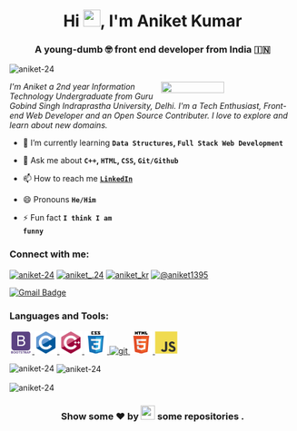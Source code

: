 <h1 align="center">Hi <img src="https://imgur.com/CTPzCrS.gif" height=30px width=30px>, I'm Aniket Kumar</h1>
<h3 align="center">A young-dumb 🤓 front end developer from India 🇮🇳</h3>

<p align="left"> <img src="https://komarev.com/ghpvc/?username=aniket-24&label=Profile%20views&color=0e75b6&style=flat" alt="aniket-24" /> </p>

<img src="https://imgur.com/Z9n1y5S.gif" height=47% width=47% align="right">

<p><i> I'm Aniket a 2nd year Information Technology Undergraduate from Guru Gobind Singh Indraprastha University, Delhi. I'm a Tech Enthusiast, Front-end Web Developer and an Open Source Contributer. I love to explore and learn about new domains.</i></p>

- 🌱 I’m currently learning **<code>Data Structures</code>, <code>Full Stack Web Development</code>**

- 💬 Ask me about **<code>C++</code>, <code>HTML</code>, <code>CSS</code>, <code>Git/Github</code>**

- 📫 How to reach me **<code><a href="https://www.linkedin.com/in/aniket-24/">LinkedIn</a></code>**

- 😄 Pronouns **<code>He/Him</code>**

- ⚡ Fun fact **<code>I think I am funny</code>**

<h3 align="left">Connect with me:</h3>
<p align="left">
<a href="https://linkedin.com/in/aniket-24" target="blank"><img align="center" src="https://raw.githubusercontent.com/rahuldkjain/github-profile-readme-generator/master/src/images/icons/Social/linked-in-alt.svg" alt="aniket-24" height="30" width="40" /></a>
<a href="https://instagram.com/aniket_.24" target="blank"><img align="center" src="https://raw.githubusercontent.com/rahuldkjain/github-profile-readme-generator/master/src/images/icons/Social/instagram.svg" alt="aniket_.24" height="30" width="40" /></a>
<a href="https://www.codechef.com/users/aniket_kr" target="blank"><img align="center" src="https://cdn.jsdelivr.net/npm/simple-icons@3.1.0/icons/codechef.svg" alt="aniket_kr" height="30" width="40" /></a>
<a href="https://www.hackerearth.com/@aniket1395" target="blank"><img align="center" src="https://raw.githubusercontent.com/rahuldkjain/github-profile-readme-generator/master/src/images/icons/Social/hackerearth.svg" alt="@aniket1395" height="30" width="40" /></a>

[![Gmail Badge](https://img.shields.io/badge/-aniketskr@gmail.com-c14438?style=flat-square&logo=Gmail&logoColor=white&link=mailto:aayushimittal088@gmail.com)](mailto:aniketskr@gmail.com)

</p>

<h3 align="left">Languages and Tools:</h3>
<p align="left"> <a href="https://getbootstrap.com" target="_blank"> <img src="https://raw.githubusercontent.com/devicons/devicon/master/icons/bootstrap/bootstrap-plain-wordmark.svg" alt="bootstrap" width="40" height="40"/> </a> <a href="https://www.cprogramming.com/" target="_blank"> <img src="https://raw.githubusercontent.com/devicons/devicon/master/icons/c/c-original.svg" alt="c" width="40" height="40"/> </a> <a href="https://www.w3schools.com/cpp/" target="_blank"> <img src="https://raw.githubusercontent.com/devicons/devicon/master/icons/cplusplus/cplusplus-original.svg" alt="cplusplus" width="40" height="40"/> </a> <a href="https://www.w3schools.com/css/" target="_blank"> <img src="https://raw.githubusercontent.com/devicons/devicon/master/icons/css3/css3-original-wordmark.svg" alt="css3" width="40" height="40"/> </a> <a href="https://git-scm.com/" target="_blank"> <img src="https://www.vectorlogo.zone/logos/git-scm/git-scm-icon.svg" alt="git" width="40" height="40"/> </a> <a href="https://www.w3.org/html/" target="_blank"> <img src="https://raw.githubusercontent.com/devicons/devicon/master/icons/html5/html5-original-wordmark.svg" alt="html5" width="40" height="40"/> </a> <a href="https://developer.mozilla.org/en-US/docs/Web/JavaScript" target="_blank"> <img src="https://raw.githubusercontent.com/devicons/devicon/master/icons/javascript/javascript-original.svg" alt="javascript" width="40" height="40"/> </a> </p>

<p><img align="left" src="https://github-readme-stats.vercel.app/api/top-langs?username=aniket-24&show_icons=true&locale=en&layout=compact" alt="aniket-24" /></p>

<p>&nbsp;<img align="center" src="https://github-readme-stats.vercel.app/api?username=aniket-24&show_icons=true&locale=en" alt="aniket-24" /></p>

<p><img align="center" src="https://github-readme-streak-stats.herokuapp.com/?user=aniket-24&" alt="aniket-24" /></p>

<h3 align="center">Show some ❤ by <img src="https://imgur.com/o7ncZFp.jpg" height=25px width=25px> some repositories .</h3>
